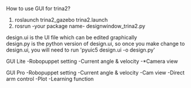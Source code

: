 How to use GUI for trina2?

1. roslaunch trina2_gazebo trina2.launch 
2. rosrun -your package name- designwindow_trina2.py

design.ui is the UI file which can be edited graphically  
design.py is the python version of design.ui, so once you make change to design.ui, you will need to run 'pyuic5 design.ui -o design.py'  


GUI Lite
-Robopuppet setting
-Current angle & velocity
-*Camera view



GUI Pro
-Robopuppet setting
-Current angle & velocity
-Cam view
-Direct arm control
-Plot
-Learning function

